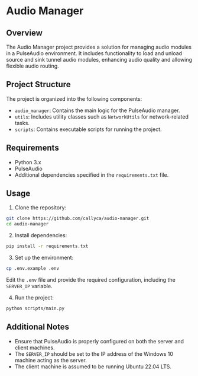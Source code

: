 # Audio Manager

## Overview

The Audio Manager project provides a solution for managing audio modules in a PulseAudio environment. It includes functionality to load and unload source and sink tunnel audio modules, enhancing audio quality and allowing flexible audio routing.

## Project Structure

The project is organized into the following components:

- `audio_manager`: Contains the main logic for the PulseAudio manager.
- `utils`: Includes utility classes such as `NetworkUtils` for network-related tasks.
- `scripts`: Contains executable scripts for running the project.

## Requirements

- Python 3.x
- PulseAudio
- Additional dependencies specified in the `requirements.txt` file.

## Usage

1. Clone the repository:

```bash
git clone https://github.com/callyca/audio-manager.git
cd audio-manager
```

2. Install dependencies:

```bash
pip install -r requirements.txt
```

3. Set up the environment:

```bash
cp .env.example .env
```

Edit the `.env` file and provide the required configuration, including the `SERVER_IP` variable.

4. Run the project:

```bash
python scripts/main.py
```

## Additional Notes

- Ensure that PulseAudio is properly configured on both the server and client machines.
- The `SERVER_IP` should be set to the IP address of the Windows 10 machine acting as the server.
- The client machine is assumed to be running Ubuntu 22.04 LTS.
